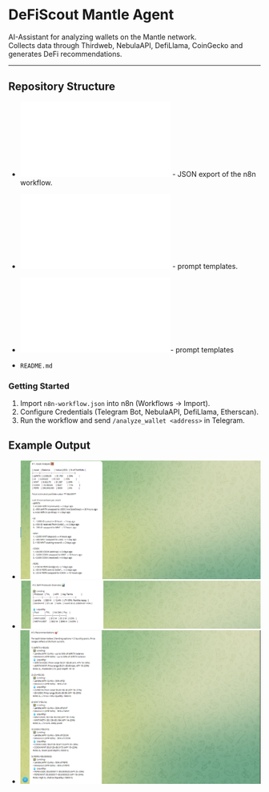 
 # DeFiScout Mantle Agent

 AI-Assistant for analyzing wallets on the Mantle network.  
Collects data through Thirdweb, NebulaAPI, DefiLlama, CoinGecko and generates DeFi recommendations.

---

## Repository Structure
  - ![defiscout-mantle-agent](defiscout-mantle-agent.json) - JSON export of the n8n workflow.
 - ![AIAnalysis_promt](AIAnalysis_promt.txt) - prompt templates.
 -  ![AIAsset Allocation_promt](AIAsset%20Allocation_promt.txt)- prompt templates
 
- `README.md` 
### Getting Started
1. Import `n8n-workflow.json` into n8n (Workflows → Import).  
2. Configure Credentials (Telegram Bot, NebulaAPI, DefiLlama, Etherscan).  
3. Run the workflow and send `/analyze_wallet <address>` in Telegram.


## Example Output
- ![Sample Result](Primer_result.png)
- ![Sample Result](Primer_result_2.png)
- ![Sample Result](./Primer_result_3.png)